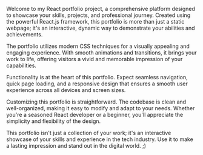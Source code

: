 Welcome to my React portfolio project, a comprehensive platform designed to showcase your skills, projects, and professional journey. Created using the powerful React.js framework, this portfolio is more than just a static webpage; it's an interactive, dynamic way to demonstrate your abilities and achievements.

The portfolio utilizes modern CSS techniques for a visually appealing and engaging experience. With smooth animations and transitions, it brings your work to life, offering visitors a vivid and memorable impression of your capabilities.

Functionality is at the heart of this portfolio. Expect seamless navigation, quick page loading, and a responsive design that ensures a smooth user experience across all devices and screen sizes.

Customizing this portfolio is straightforward. The codebase is clean and well-organized, making it easy to modify and adapt to your needs. Whether you're a seasoned React developer or a beginner, you'll appreciate the simplicity and flexibility of the design.

This portfolio isn't just a collection of your work; it's an interactive showcase of your skills and experience in the tech industry. Use it to make a lasting impression and stand out in the digital world. ;)
